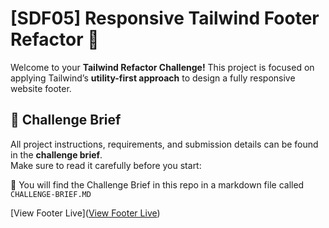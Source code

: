 # [SDF05] Responsive Tailwind Footer Refactor 🦶

Welcome to your **Tailwind Refactor Challenge!** This project is focused on applying Tailwind’s **utility-first approach** to design a fully responsive website footer.  


## 📖 Challenge Brief  

All project instructions, requirements, and submission details can be found in the **challenge brief**.  
Make sure to read it carefully before you start:  

🔗 You will find the Challenge Brief in this repo in a markdown file called `CHALLENGE-BRIEF.MD`

[View Footer Live]([View Footer Live](https://lerato-cloud9.github.io/LERMOK25528_FTO2506_A_LERATO-MOKALOBA_SDFO5/))